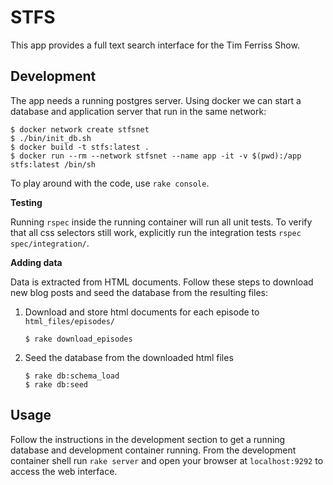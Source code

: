 # STFS

This app provides a full text search interface for the Tim Ferriss Show.

## Development

The app needs a running postgres server. Using docker we can start a database and application server that run in the same network:

```shell
$ docker network create stfsnet
$ ./bin/init_db.sh
$ docker build -t stfs:latest .
$ docker run --rm --network stfsnet --name app -it -v $(pwd):/app stfs:latest /bin/sh
```

To play around with the code, use `rake console`.

**Testing**

Running `rspec` inside the running container will run all unit tests. To verify that all css selectors still work, explicitly run the integration tests `rspec spec/integration/`.

**Adding data**

Data is extracted from HTML documents. Follow these steps to download new blog posts and seed the database from the resulting files:

1. Download and store html documents for each episode to `html_files/episodes/`
   ```shell
   $ rake download_episodes
   ```
2. Seed the database from the downloaded html files
   ```shell
   $ rake db:schema_load
   $ rake db:seed
   ```

## Usage

Follow the instructions in the development section to get a running database and development container running. From the development container shell run `rake server` and open your browser at `localhost:9292` to access the web interface.
